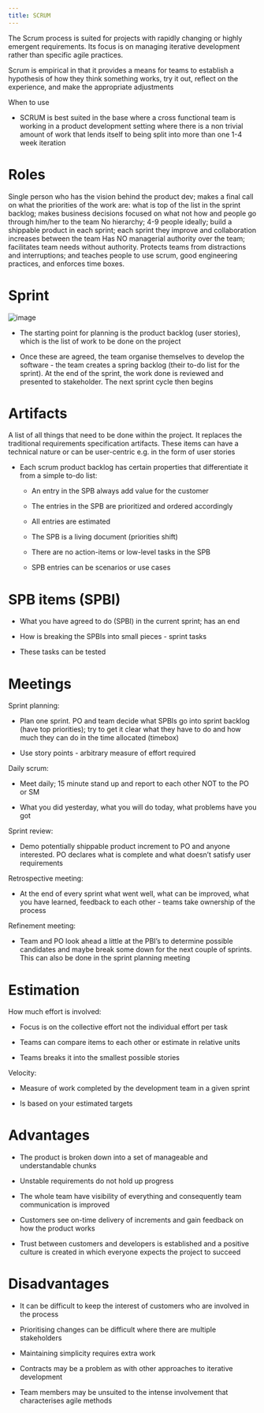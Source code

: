 ```yaml
---
title: SCRUM
---
```


The Scrum process is suited for projects with rapidly changing or highly
emergent requirements. Its focus is on managing iterative development
rather than specific agile practices.

Scrum is empirical in that it provides a means for teams to establish a
hypothesis of how they think something works, try it out, reflect on the
experience, and make the appropriate adjustments

When to use

- SCRUM is best suited in the base where a cross functional team is
  working in a product development setting where there is a non
  trivial amount of work that lends itself to being split into more
  than one 1-4 week iteration

# Roles

<Definition name="Product Owner (PO)">
Single person who has the vision behind the product dev; makes a final call on what the priorities of the work are: what is top of the list in the sprint backlog; makes business decisions focused on what not how and people go through him/her to the team
</Definition>

<Definition name="Scrum Team">
No hierarchy; 4-9 people ideally; build a shippable product in each sprint; each sprint they improve and collaboration increases between the team
</Definition>

<Definition name="Scrum Master (SM)">
Has NO managerial authority over the team; facilitates team needs without authority. Protects teams from distractions and interruptions; and teaches people to use scrum, good engineering practices, and enforces time boxes.
</Definition>

# Sprint

![image](/img/Year_2/Software_Engineering/Methodologies/SCRUM/sprint.png)

- The starting point for planning is the product backlog (user
  stories), which is the list of work to be done on the project

- Once these are agreed, the team organise themselves to develop the
  software - the team creates a spring backlog (their to-do list for
  the sprint). At the end of the sprint, the work done is reviewed and
  presented to stakeholder. The next sprint cycle then begins

# Artifacts

<Definition name="Scrum Product Backlog(SPB)">
A list of all things that need to be done within the project. It replaces the traditional requirements specification artifacts. These items can have a technical nature or can be user-centric e.g. in the form of user stories
</Definition>

- Each scrum product backlog has certain properties that differentiate
  it from a simple to-do list:

  - An entry in the SPB always add value for the customer

  - The entries in the SPB are prioritized and ordered accordingly

  - All entries are estimated

  - The SPB is a living document (priorities shift)

  - There are no action-items or low-level tasks in the SPB

  - SPB entries can be scenarios or use cases

# SPB items (SPBI)

- What you have agreed to do (SPBI) in the current sprint; has an end

- How is breaking the SPBIs into small pieces - sprint tasks

- These tasks can be tested

# Meetings

Sprint planning:

- Plan one sprint. PO and team decide what SPBIs go into sprint
  backlog (have top priorities); try to get it clear what they have to
  do and how much they can do in the time allocated (timebox)

- Use story points - arbitrary measure of effort required

Daily scrum:

- Meet daily; 15 minute stand up and report to each other NOT to the
  PO or SM

- What you did yesterday, what you will do today, what problems have
  you got

Sprint review:

- Demo potentially shippable product increment to PO and anyone
  interested. PO declares what is complete and what doesn’t satisfy
  user requirements

Retrospective meeting:

- At the end of every sprint what went well, what can be improved,
  what you have learned, feedback to each other - teams take ownership
  of the process

Refinement meeting:

- Team and PO look ahead a little at the PBI’s to determine possible
  candidates and maybe break some down for the next couple of sprints.
  This can also be done in the sprint planning meeting

# Estimation

How much effort is involved:

- Focus is on the collective effort not the individual effort per task

- Teams can compare items to each other or estimate in relative units

- Teams breaks it into the smallest possible stories

Velocity:

- Measure of work completed by the development team in a given sprint

- Is based on your estimated targets

# Advantages

- The product is broken down into a set of manageable and
  understandable chunks

- Unstable requirements do not hold up progress

- The whole team have visibility of everything and consequently team
  communication is improved

- Customers see on-time delivery of increments and gain feedback on
  how the product works

- Trust between customers and developers is established and a positive
  culture is created in which everyone expects the project to succeed

# Disadvantages

- It can be difficult to keep the interest of customers who are
  involved in the process

- Prioritising changes can be difficult where there are multiple
  stakeholders

- Maintaining simplicity requires extra work

- Contracts may be a problem as with other approaches to iterative
  development

- Team members may be unsuited to the intense involvement that
  characterises agile methods
